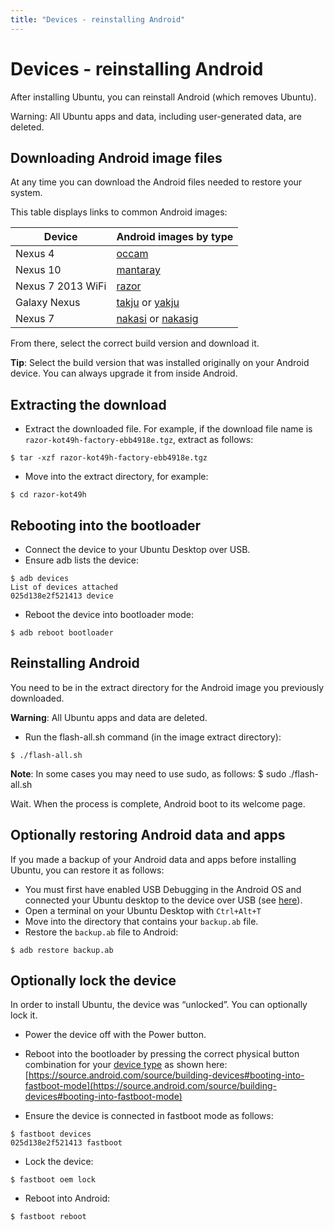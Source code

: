 ```yaml
---
title: "Devices - reinstalling Android"
---
```


# Devices - reinstalling Android

After installing Ubuntu, you can reinstall Android (which removes Ubuntu).

Warning: All Ubuntu apps and data, including user-generated data, are deleted.

## Downloading Android image files

At any time you can download the Android files needed to restore your system.

This table displays links to common Android images:

Device | Android images by type
------ | ----------------------
Nexus 4 | [occam](https://developers.google.com/android/nexus/images#occam)
Nexus 10 | [mantaray](https://developers.google.com/android/nexus/images#mantaray)
Nexus 7 2013 WiFi | [razor](https://developers.google.com/android/nexus/images#razor)
Galaxy Nexus | [takju](https://developers.google.com/android/nexus/images#takju) or [yakju](https://developers.google.com/android/nexus/images#yakju)
Nexus 7 | [nakasi](https://developers.google.com/android/nexus/images#nakasi) or [nakasig](https://developers.google.com/android/nexus/images#nakasig)

From there, select the correct build version and download it.

**Tip**: Select the build version that was installed originally on your Android device. You can always upgrade it from inside Android.

## Extracting the download

  * Extract the downloaded file. For example, if the download file name is `razor-kot49h-factory-ebb4918e.tgz`, extract as follows:

```
$ tar -xzf razor-kot49h-factory-ebb4918e.tgz
```

  * Move into the extract directory, for example:

```
$ cd razor-kot49h
```

## Rebooting into the bootloader

  * Connect the device to your Ubuntu Desktop over USB.
  * Ensure adb lists the device:

```
$ adb devices
List of devices attached
025d138e2f521413 device
```
  * Reboot the device into bootloader mode:

```
$ adb reboot bootloader
```

## Reinstalling Android

You need to be in the extract directory for the Android image you previously
downloaded.

**Warning**: All Ubuntu apps and data are deleted.

  * Run the flash-all.sh command (in the image extract directory):

```
$ ./flash-all.sh
```

**Note**: In some cases you may need to use sudo, as follows: $ sudo ./flash-all.sh

Wait. When the process is complete, Android boot to its welcome page.

## Optionally restoring Android data and apps

If you made a backup of your Android data and apps before installing Ubuntu,
you can restore it as follows:

  * You must first have enabled USB Debugging in the Android OS and connected your Ubuntu desktop to the device over USB (see [here](installing-ubuntu-for-devices.md#usbdebugging)).
  * Open a terminal on your Ubuntu Desktop with `Ctrl+Alt+T`
  * Move into the directory that contains your `backup.ab` file.
  * Restore the `backup.ab` file to Android:

```
$ adb restore backup.ab
```

## Optionally lock the device

In order to install Ubuntu, the device was “unlocked”. You can optionally lock
it.

  * Power the device off with the Power button.
  * Reboot into the bootloader by pressing the correct physical button combination for your [device type](devices.md) as shown here: [https://source.android.com/source/building-devices#booting-into-fastboot-mode](https://source.android.com/source/building-devices#booting-into-fastboot-mode)

  * Ensure the device is connected in fastboot mode as follows:

```
$ fastboot devices
025d138e2f521413 fastboot
```

  * Lock the device:

```
$ fastboot oem lock
```

  * Reboot into Android:

```
$ fastboot reboot
```
